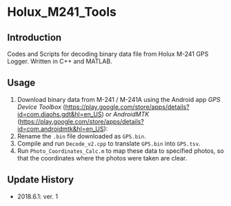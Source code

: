 [//]: # (Holux_M241_Tools/README.md)

# Holux_M241_Tools

## Introduction

Codes and Scripts for decoding binary data file from Holux M-241 GPS Logger.
Written in C++ and MATLAB.

## Usage

1. Download binary data from M-241 / M-241A using the Android app *GPS Device Toolbox* (https://play.google.com/store/apps/details?id=com.diaohs.gdt&hl=en_US) or *AndroidMTK* (https://play.google.com/store/apps/details?id=com.androidmtk&hl=en_US):
2. Rename the `.bin` file downloaded as `GPS.bin`.
3. Compile and run `Decode_v2.cpp` to translate `GPS.bin` into `GPS.tsv`.
4. Run `Photo_Coordinates_Calc.m` to map these data to specified photos, so that the coordinates where the photos were taken are clear.
 
## Update History

- 2018.6.1: ver. 1
  
